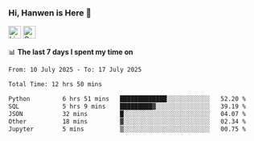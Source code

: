 ### Hi, Hanwen is Here 👋
<p>
	<a href="https://www.linkedin.com/in/liu-hanwen/"><img src="https://img.shields.io/badge/@hanwen-0A66C2?style=flat&logo=LinkedIn&logoColor=white" alt="Linkedin"  height="25px"/></a> 
	<a href="https://scholar.google.com/citations?user=HDF0su0AAAAJ"><img src="https://img.shields.io/badge/scholar-4385FE.svg?&style=plastic&logo=google-scholar&logoColor=white" alt="Google Scholar" height="25px"> </a>
</p>

📊 **The last 7 days I spent my time on** 
<!--START_SECTION:waka-->

```txt
From: 10 July 2025 - To: 17 July 2025

Total Time: 12 hrs 50 mins

Python         6 hrs 51 mins   █████████████░░░░░░░░░░░░   52.20 %
SQL            5 hrs 9 mins    █████████▓░░░░░░░░░░░░░░░   39.19 %
JSON           32 mins         █░░░░░░░░░░░░░░░░░░░░░░░░   04.07 %
Other          18 mins         ▓░░░░░░░░░░░░░░░░░░░░░░░░   02.34 %
Jupyter        5 mins          ▒░░░░░░░░░░░░░░░░░░░░░░░░   00.75 %
```

<!--END_SECTION:waka-->


<!--
**david990917/david990917** is a ✨ _special_ ✨ repository because its `README.md` (this file) appears on your GitHub profile.

Here are some ideas to get you started:

- 🔭 I’m currently working on ...
- 🌱 I’m currently learning ...
- 👯 I’m looking to collaborate on ...
- 🤔 I’m looking for help with ...
- 💬 Ask me about ...
- 📫 How to reach me: ...
- 😄 Pronouns: ...
- ⚡ Fun fact: ...
-->
